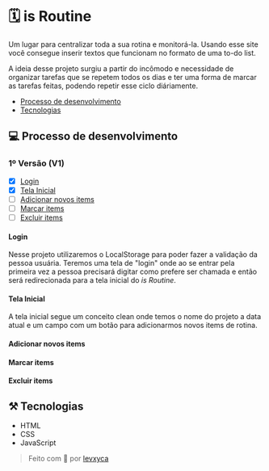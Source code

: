 # 🗓️ is Routine

Um lugar para centralizar toda a sua rotina e monitorá-la. Usando esse site você consegue inserir textos que funcionam no formato de uma to-do list.

A ideia desse projeto surgiu a partir do incômodo e necessidade de organizar tarefas que se repetem todos os dias e ter uma forma de marcar as tarefas feitas, podendo repetir esse ciclo diáriamente.

- [Processo de desenvolvimento](#💻-processo-de-desenvolvimento)
- [Tecnologias](#⚒️-tecnologias)

## 💻 Processo de desenvolvimento

### 1º Versão (V1)

- [x] [Login](#login)
- [x] [Tela Inicial](#tela-inicial)
- [ ] [Adicionar novos items](#adicionar-novos-items)
- [ ] [Marcar items](#marcar-items)
- [ ] [Excluir items](#excluir-items)

#### Login

Nesse projeto utilizaremos o LocalStorage para poder fazer a validação da pessoa usuária. Teremos uma tela de "login" onde ao se entrar pela primeira vez a pessoa precisará digitar como prefere ser chamada e então será redirecionada para a tela inicial do _is Routine_.

#### Tela Inicial

A tela inicial segue um conceito clean onde temos o nome do projeto a data atual e um campo com um botão para adicionarmos novos items de rotina.

#### Adicionar novos items

#### Marcar items

#### Excluir items

## ⚒️ Tecnologias

- HTML
- CSS
- JavaScript

> Feito com 💙 por [levxyca](www.levxyca.com)
